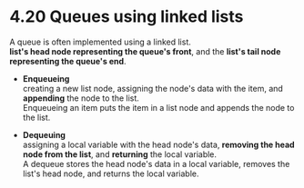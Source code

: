 # 4.20 Queues using linked lists

A queue is often implemented using a linked list.   
**list's head node representing the queue's front**, and the **list's tail node representing the queue's end**.   

* **Enqueueing**   
creating a new list node, assigning the node's data with the item, and **appending** the node to the list.   
Enqueueing an item puts the item in a list node and appends the node to the list.   



* **Dequeuing**   
assigning a local variable with the head node's data, **removing the head node from the list**, and **returning** the local variable.    
A dequeue stores the head node's data in a local variable, removes the list's head node, and returns the local variable.   

